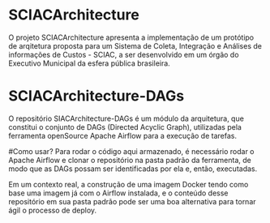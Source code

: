 # SCIACArchitecture
O projeto SCIACArchitecture apresenta a implementação de um protótipo de arqitetura proposta para um Sistema de Coleta, Integração e Análises de informações de Custos - SCIAC, a ser desenvolvido em um órgão do Executivo Municipal da esfera pública brasileira.

# SCIACArchitecture-DAGs
O repositório SIACArchitecture-DAGs é um módulo da arquitetura, que constitui o conjunto de DAGs (Directed Acyclic Graph), utilizadas pela ferramenta openSource Apache Airflow para a execução de tarefas.

#Como usar?
Para rodar o código aqui armazenado, é necessário rodar o Apache Airflow e clonar o repositório na pasta padrão da ferramenta, de modo que as DAGs possam ser identificadas por ela e, então, executadas.

Em um contexto real, a construção de uma imagem Docker tendo como base uma imagem já com o Airflow instalada, e o conteúdo desse repositório em sua pasta padrão pode ser uma boa alternativa para tornar ágil o processo de deploy.
